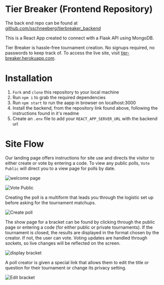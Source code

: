 # Tier Breaker (Frontend Repository)

The back end repo can be found at [github.com/sschneeberg/tierbreaker_backend](https://github.com/sschneeberg/tierbreaker_backend)

This is a React App created to connect with a Flask API using MongoDB.

Tier Breaker is hassle-free tournament creation. No signups required, no passwords to keep track of.
To access the live site, visit [tier-breaker.herokuapp.com](https://tier-breaker.herokuapp.com).

# Installation

1. `Fork` and `clone` this repository to your local machine
2. Run `npm i` to grab the required dependencies
3. Run `npm start` to run the aapp in browser on localhost:3000
4. Install the backend, from the repository link found above, following the instructions found in it's readme
5. Create an `.env` file to add your `REACT_APP_SERVER_URL` with the backend url

# Site Flow

Our landing page offers instructions for site use and directs the visitor to either create or vote by entering a code. To view any public polls, `Vote Public` will direct you to a view page for polls by date.

![welcome page]()

![Vote Public]()

Creating the poll is a multiform that leads you through the logistic set up before asking for the tournament matchups.

![Create poll]()

The show page for a bracket can be found by clicking through the public page or entering a code (for either public or private tournaments). If the tournament is closed, the results are displayed in the format chosen by the creator. If not, the user can vote. Voting updates are handled through sockets, so live changes will be reflected on the screen.

![display bracket]()

A poll creator is given a special link that allows them to edit the title or question for their tournament or change its privacy setting.

![Edit bracket]()
